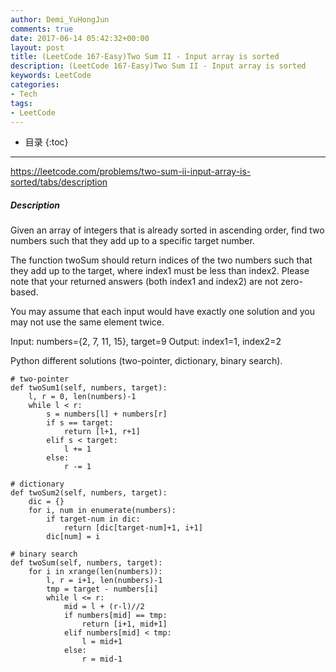 ```yaml
---
author: Demi_YuHongJun
comments: true
date: 2017-06-14 05:42:32+00:00
layout: post
title: (LeetCode 167-Easy)Two Sum II - Input array is sorted
description: (LeetCode 167-Easy)Two Sum II - Input array is sorted
keywords: LeetCode
categories:
- Tech
tags:
- LeetCode
---
```

* 目录
{:toc}
---
https://leetcode.com/problems/two-sum-ii-input-array-is-sorted/tabs/description
##### Description
Given an array of integers that is already sorted in ascending order, find two numbers such that they add up to a specific target number.

The function twoSum should return indices of the two numbers such that they add up to the target, where index1 must be less than index2. Please note that your returned answers (both index1 and index2) are not zero-based.

You may assume that each input would have exactly one solution and you may not use the same element twice.

Input: numbers={2, 7, 11, 15}, target=9
Output: index1=1, index2=2

Python different solutions (two-pointer, dictionary, binary search).
```
# two-pointer
def twoSum1(self, numbers, target):
    l, r = 0, len(numbers)-1
    while l < r:
        s = numbers[l] + numbers[r]
        if s == target:
            return [l+1, r+1]
        elif s < target:
            l += 1
        else:
            r -= 1
 
# dictionary           
def twoSum2(self, numbers, target):
    dic = {}
    for i, num in enumerate(numbers):
        if target-num in dic:
            return [dic[target-num]+1, i+1]
        dic[num] = i
 
# binary search        
def twoSum(self, numbers, target):
    for i in xrange(len(numbers)):
        l, r = i+1, len(numbers)-1
        tmp = target - numbers[i]
        while l <= r:
            mid = l + (r-l)//2
            if numbers[mid] == tmp:
                return [i+1, mid+1]
            elif numbers[mid] < tmp:
                l = mid+1
            else:
                r = mid-1
```